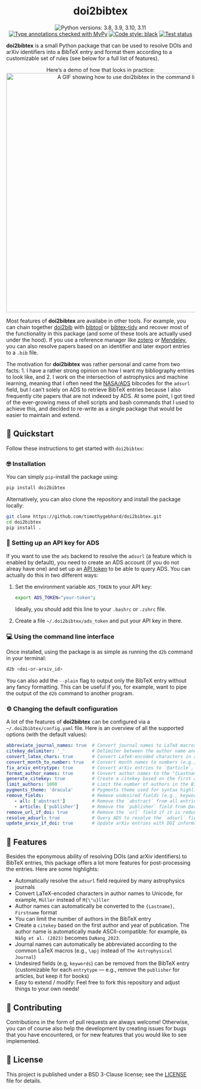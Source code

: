 <h1 align="center">doi2bibtex</h1>
<p align="center">
<img src="https://img.shields.io/badge/python-3.8_|_3.9_|_3.10_|_3.11-blue" alt="Python versions: 3.8, 3.9, 3.10, 3.11">
<a href="https://github.com/python/mypy"><img src="https://img.shields.io/badge/mypy-checked-1E5082" alt="Type annotations checked with MyPy"></a>
<a href="https://github.com/ambv/black"><img src="https://img.shields.io/badge/code%20style-black-000000.svg" alt="Code style: black"></a>
<a href="https://github.com/timothygebhard/doi2bibtex/actions/workflows/tests.yaml"><img src="https://github.com/timothygebhard/doi2bibtex/actions/workflows/tests.yaml/badge.svg?branch=main" alt="Test status"></a>
</p>

**doi2bibtex** is a small Python package that can be used to resolve DOIs and arXiv identifiers into a BibTeX entry and format them according to a customizable set of rules (see below for a full list of features). 

<p align="center">
   Here’s a demo of how that looks in practice:<br>
   <img src="https://timothygebhard.de/files/d2b.gif" width="640" alt="A GIF showing how to use doi2bibtex in the command line">
</p>


Most features of **doi2bibtex** are availabe in other tools. For example, you can chain together [doi2bib](https://www.doi2bib.org) with [bibtool](https://github.com/ge-ne/bibtool) or [bibtex-tidy](https://github.com/FlamingTempura/bibtex-tidy) and recover most of the functionality in this package (and some of these tools are actually used under the hood). If you use a reference manager like [zotero](https://www.zotero.org/) or [Mendeley](https://www.mendeley.com/), you can also resolve papers based on an identifier and later export entries to a `.bib` file.

The motivation for **doi2bibtex** was rather personal and came from two facts: 1. I have a rather strong opinion on how I want my bibliography entries to look like, and 2. I work on the intersection of astrophysics and machine learning, meaning that I often need the [NASA/ADS](https://adsabs.harvard.edu) bibcodes for the `adsurl` field, but I can’t solely on ADS to retrieve BibTeX entries because I also frequently cite papers that are not indexed by ADS. At some point, I got tired of the ever-growing mess of shell scripts and bash commands that I used to achieve this, and decided to re-write as a single package that would be easier to maintain and extend.



## 🚀 Quickstart

Follow these instructions to get started with `doi2bibtex`:



### 🤓 Installation

You can simply `pip`-install the package using:

```bash
pip install doi2bibtex
```

Alternatively, you can also clone the repository and install the package locally:

```bash
git clone https://github.com/timothygebhard/doi2bibtex.git
cd doi2bibtex
pip install .
```



### 🔑 Setting up an API key for ADS

If you want to use the `ads` backend to resolve the `adsurl` (a feature which is enabled by default), you need to create an ADS account (if you do not alreay have one) and set up an [API token](https://ui.adsabs.harvard.edu/help/api/) to be able to query ADS. You can actually do this in two different ways:

1. Set the environment variable `ADS_TOKEN` to your API key:
   ```bash
   export ADS_TOKEN="your-token";
   ```
   Ideally, you should add this line to your `.bashrc` or `.zshrc` file.

2. Create a file `~/.doi2bibtex/ads_token` and put your API key in there.



### 💻 Using the command line interface

Once installed, using the package is as simple as running the `d2b` command in your terminal:

```bash
d2b <doi-or-arxiv_id>
```

You can also add the `--plain` flag to output only the BibTeX entry without any fancy formatting. This can be useful if you, for example, want to pipe the output of the `d2b` command to another program.




### ⚙️ Changing the default configuration

A lot of the features of **doi2bibtex** can be configured via a `~/.doi2bibtex/config.yaml` file. Here is an overview of all the supported options (with the default values):

```yaml
abbreviate_journal_names: true  # Convert journal names to LaTeX macros (e.g., "\apj" instead of "The Astrophysical Journal")
citekey_delimiter: '_'          # Delimiter between the author name and the year of publication
convert_latex_chars: true       # Convert LaTeX-encoded characters in author names to Unicode
convert_month_to_number: true   # Convert month names to numbers (e.g., "1" instead of "jan")
fix_arxiv_entrytype: true       # Convert arXiv entries to `@article`, set `journal` to "arXiv preprints", and drop the `eprinttype` field
format_author_names: true       # Convert author names to the "{Lastname}, Firstname" format
generate_citekey: true          # Create a citekey based on the first author and year of publication
limit_authors: 1000             # Limit the number of authors in the BibTeX entry
pygments_theme: 'dracula'       # Pygments theme used for syntax highlighting in the terminal
remove_fields:                  # Remove undesired fields (e.g., keywords) from the BibTeX entry
   - all: ['abstract']          # Remove the `abstract` from all entries, regardless of entrytype
   - article: ['publisher']     # Remove the `publisher` field from @article entries
remove_url_if_doi: true         # Remove the `url` field if it is redundant with the `doi` field
resolve_adsurl: true            # Query ADS to resolve the `adsurl` field, requires API token
update_arxiv_if_doi: true       # Update arXiv entries with DOI information, if available ("related DOI")
```



## 🦄 Features

Besides the eponymous ability of resolving DOIs (and arXiv identifiers) to BibTeX entries, this package offers a lot more features for post-processing the entries. Here are some highlights:

- Automatically resolve the `adsurl` field required by many astrophysics journals
- Convert LaTeX-encoded characters in author names to Unicode, for example, `Müller` instead of `M{\"u}ller`
- Author names can automatically be converted to the `{Lastname}, Firstname` format
- You can limit the number of authors in the BibTeX entry
- Create a `citekey` based on the first author and year of publication. The author name is automatically made ASCII-compatible: for example, `Đà Nẵng et al. (2023)` becomes `DaNang_2023`.
- Journal names can automatically be abbreviated according to the common LaTeX macros (e.g., `\apj` instead of `The Astrophysical Journal`)
- Undesired fields (e.g, `keywords`) can be removed from the BibTeX entry (customizable for each `entrytype` — e.g., remove the `publisher` for articles, but keep it for books)
- Easy to extend / modify: Feel free to fork this repository and adjust things to your own needs!



## 🥳 Contributing

Contributions in the form of pull requests are always welcome! Otherwise, you can of course also help the development by creating issues for bugs that you have encountered, or for new features that you would like to see implemented.



## 📃 License

This project is published under a BSD 3-Clause license; see the [LICENSE](LICENSE) file for details.
